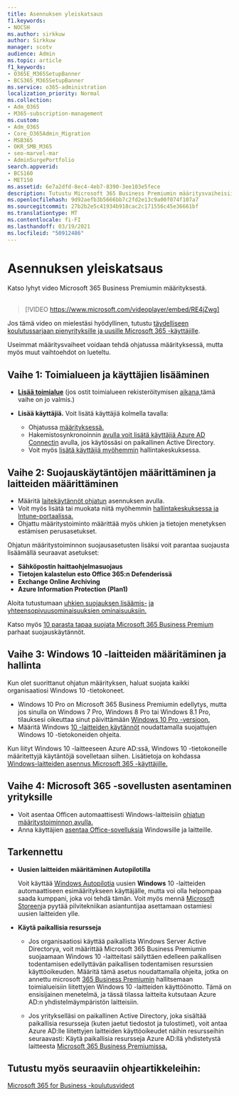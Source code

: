 ```yaml
---
title: Asennuksen yleiskatsaus
f1.keywords:
- NOCSH
ms.author: sirkkuw
author: Sirkkuw
manager: scotv
audience: Admin
ms.topic: article
f1_keywords:
- O365E_M365SetupBanner
- BCS365_M365SetupBanner
ms.service: o365-administration
localization_priority: Normal
ms.collection:
- Adm_O365
- M365-subscription-management
ms.custom:
- Adm_O365
- Core_O365Admin_Migration
- MSB365
- OKR_SMB_M365
- seo-marvel-mar
- AdminSurgePortfolio
search.appverid:
- BCS160
- MET150
ms.assetid: 6e7a2dfd-8ec4-4eb7-8390-3ee103e5fece
description: Tutustu Microsoft 365 Business Premiumin määritysvaiheisiin, kuten tilaamiseen, toimialueen ja käyttäjien lisäämiseen, suojauskäytäntöjen määrittämiseen ja paljon muuta.
ms.openlocfilehash: 9d92aefb3b5666bb7c2fd2e13c9a00f074f107a7
ms.sourcegitcommit: 27b2b2e5c41934b918cac2c171556c45e36661bf
ms.translationtype: MT
ms.contentlocale: fi-FI
ms.lasthandoff: 03/19/2021
ms.locfileid: "50912486"
---
```

# <a name="overview-of-setup"></a>Asennuksen yleiskatsaus

Katso lyhyt video Microsoft 365 Business Premiumin määrityksestä.<br><br>

> [!VIDEO https://www.microsoft.com/videoplayer/embed/RE4jZwg] 

Jos tämä video on mielestäsi hyödyllinen, tutustu [täydelliseen koulutussarjaan pienyrityksille ja uusille Microsoft 365 -käyttäjille](https://support.microsoft.com/office/6ab4bbcd-79cf-4000-a0bd-d42ce4d12816).

Useimmat määritysvaiheet voidaan tehdä ohjatussa määrityksessä, mutta myös muut vaihtoehdot on lueteltu.

## <a name="step-1-add-your-domain-and-users"></a>Vaihe 1: Toimialueen ja käyttäjien lisääminen

   - **[Lisää toimialue](set-up.md#add-your-domain-to-personalize-sign-in)** (jos ostit toimialueen rekisteröitymisen [aikana,](sign-up.md)tämä vaihe on jo valmis.)

   - **Lisää käyttäjiä.** Voit lisätä käyttäjiä kolmella tavalla:
        - Ohjatussa [määrityksessä.](set-up.md#add-users-in-the-wizard)
        - Hakemistosynkronoinnin [avulla voit lisätä käyttäjiä Azure AD Connectin](../enterprise/set-up-directory-synchronization.md) avulla, jos käytössäsi on paikallinen Active Directory.
        - Voit myös [lisätä käyttäjiä myöhemmin](../admin/add-users/add-users.md) hallintakeskuksessa.
## <a name="step-2-set-up-security-policies-and-configure-devices"></a>Vaihe 2: Suojauskäytäntöjen määrittäminen ja laitteiden määrittäminen 

  - Määritä [laitekäytännöt ohjatun](set-up.md#protect-your-organization) asennuksen avulla. 
  - Voit myös lisätä tai muokata niitä myöhemmin [hallintakeskuksessa ja](view-policies-and-devices.md) [Intune-portaalissa.](/intune/tutorial-walkthrough-intune-portal)
  - Ohjattu määritystoiminto määrittää myös uhkien ja tietojen menetyksen estämisen perusasetukset.
  
  Ohjatun määritystoiminnon suojausasetusten lisäksi voit parantaa suojausta lisäämällä seuraavat asetukset:

- **Sähköpostin haittaohjelmasuojaus**
- **Tietojen kalastelun esto Office 365:n Defenderissä**
- **Exchange Online Archiving**
- **Azure Information Protection (Plan1)**

Aloita tutustumaan [uhkien suojauksen lisäämis-](increase-threat-protection.md) [ja yhteensopivuusominaisuuksien ominaisuuksiin.](set-up-compliance.md)

Katso myös [10 parasta tapaa suojata Microsoft 365 Business Premium](/office365/admin/security-and-compliance/secure-your-business-data) parhaat suojauskäytännöt.

## <a name="step-3-set-up-and-manage-windows-10-devices"></a>Vaihe 3: Windows 10 -laitteiden määritäminen ja hallinta

Kun olet suorittanut ohjatun määrityksen, haluat suojata kaikki organisaatiosi Windows 10 -tietokoneet.
  
- Windows 10 Pro [](pre-requisites-for-data-protection.md) on Microsoft 365 Business Premiumin edellytys, mutta jos sinulla on Windows 7 Pro, Windows 8 Pro tai Windows 8.1 Pro, tilauksesi oikeuttaa sinut päivittämään [Windows 10 Pro -versioon.](./upgrade-to-windows-pro-creators-update.md)
- Määritä Windows [10 -laitteiden käytännöt](secure-win-10-pcs.md) noudattamalla suojattujen Windows 10 -tietokoneiden ohjeita.

Kun liityt Windows 10 -laitteeseen Azure AD:ssä, Windows 10 -tietokoneille määritettyjä käytäntöjä sovelletaan siihen. Lisätietoja on kohdassa [Windows-laitteiden asennus Microsoft 365 -käyttäjille.](set-up-windows-devices.md)

## <a name="step-4-install-microsoft-365-apps-for-business"></a>Vaihe 4: Microsoft 365 -sovellusten asentaminen yrityksille
- Voit asentaa Officen automaattisesti Windows-laitteisiin [ohjatun määritystoiminnon avulla.](set-up.md#deploy-office-365-client-apps)
- Anna käyttäjien [asentaa Office-sovelluksia](/office365/admin/setup/install-applications) Windowsille ja laitteille.
     
## <a name="advanced"></a>Tarkennettu
- **Uusien laitteiden määritäminen Autopilotilla**
            
     Voit käyttää [Windows Autopilotia](add-autopilot-devices-and-profile.md) uusien **Windows** 10 -laitteiden automaattiseen esimääritykseen käyttäjälle, mutta voi olla helpompaa saada kumppani, joka voi tehdä tämän. [](https://www.microsoft.com/solution-providers/search) Voit myös mennä [Microsoft Storeen](https://go.microsoft.com/fwlink/?linkid=874598)ja pyytää pilvitekniikan asiantuntijaa asettamaan ostamiesi uusien laitteiden ylle.

- **Käytä paikallisia resursseja**

     - Jos organisaatiosi käyttää paikallista Windows Server Active Directorya, voit määrittää Microsoft 365 Business Premiumin suojaamaan Windows 10 -laitteitasi säilyttäen edelleen paikallisen todentamisen edellyttävän paikallisen todentamisen resurssien käyttöoikeuden. Määritä tämä asetus noudattamalla ohjeita, jotka on annettu microsoft [365 Business Premiumin](manage-windows-devices.md) hallitsemaan toimialueisiin liitettyjen Windows 10 -laitteiden käyttöönotto. Tämä on ensisijainen menetelmä, ja tässä tilassa laitteita kutsutaan Azure AD:n yhdistelmäympäristön laitteisiin.

    - Jos yritykselläsi on paikallinen Active Directory, joka sisältää paikallisia resursseja (kuten jaetut tiedostot ja tulostimet), voit antaa Azure AD:lle liitettyjen laitteiden käyttöoikeudet näihin resursseihin seuraavasti: Käytä paikallisia resursseja Azure AD:llä yhdistetystä laitteesta [Microsoft 365 Business Premiumissa.](access-resources.md)

## <a name="see-also"></a>Tutustu myös seuraaviin ohjeartikkeleihin:

[Microsoft 365 for Business -koulutusvideot](https://support.microsoft.com/office/6ab4bbcd-79cf-4000-a0bd-d42ce4d12816)